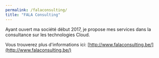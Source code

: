 ```yaml
---
permalink: /falaconsulting/
title: "FALA Consulting"
---
```


Ayant ouvert ma société début 2017, je propose mes services dans la consultance sur les technologies Cloud.

Vous trouverez plus d'informations ici: [http://www.falaconsulting.be/](http://www.falaconsulting.be/)
